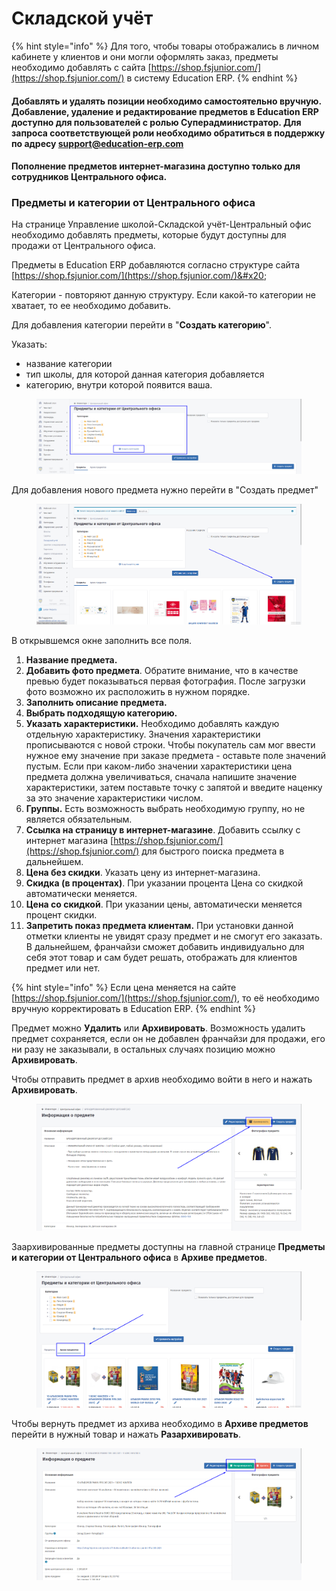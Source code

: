 # Складской учёт



{% hint style="info" %}
Для того, чтобы товары отображались в личном кабинете у клиентов и они могли оформлять заказ, предметы необходимо добавлять с сайта [https://shop.fsjunior.com/](https://shop.fsjunior.com/) в систему Education ERP.&#x20;
{% endhint %}

#### Добавлять и удалять позиции необходимо самостоятельно вручную. Добавление, удаление и редактирование предметов в Education ERP доступно для пользователей с ролью Суперадминистратор. Для запроса соответствующей роли необходимо обратиться в поддержку по адресу support@education-erp.com

#### Пополнение предметов интернет-магазина доступно только для сотрудников Центрального офиса.

### Предметы и категории от Центрального офиса

На странице Управление школой-Складской учёт-Центральный офис необходимо добавлять предметы, которые будут доступны для продажи от Центрального офиса.

Предметы в  Education ERP добавляются согласно структуре сайта [https://shop.fsjunior.com/](https://shop.fsjunior.com/)&#x20;

Категории - повторяют данную структуру. Если какой-то категории не хватает, то ее необходимо добавить.

Для добавления категории перейти в "**Создать категорию**".&#x20;

Указать:

* название категории
* тип школы, для которой данная категория добавляется
* категорию, внутри которой появится ваша.

<figure><img src="../.gitbook/assets/photo_2023-03-10_09-56-14.jpg" alt=""><figcaption></figcaption></figure>

Для добавления нового предмета нужно перейти в "Создать предмет"

<figure><img src="../.gitbook/assets/Screenshot_1.png" alt=""><figcaption></figcaption></figure>

В открывшемся окне заполнить все поля.

1. **Название предмета.**
2. **Добавить фото предмета**. Обратите внимание, что в качестве превью будет показываться первая фотография. После загрузки фото возможно их расположить в нужном порядке.
3. **Заполнить описание предмета.**
4. **Выбрать подходящую категорию.**
5. **Указать характеристики.** Необходимо добавлять каждую отдельную характеристику. Значения характеристики прописываются с новой строки. Чтобы покупатель сам мог ввести нужное ему значение при заказе предмета - оставьте поле значений пустым. Если при каком-либо значении характеристики цена предмета должна увеличиваться, сначала напишите значение характеристики, затем поставьте точку с запятой и введите наценку за это значение характеристики числом.
6. **Группы.** Есть возможность выбрать необходимую группу, но не является обязательным.
7. **Ссылка на страницу в интернет-магазине**. Добавить ссылку с интернет магазина [https://shop.fsjunior.com/](https://shop.fsjunior.com/) для быстрого поиска предмета в дальнейшем.
8. **Цена без скидки**. Указать цену из интернет-магазина.
9. **Скидка (в процентах)**. При указании процента Цена со скидкой автоматически меняется.
10. **Цена со скидкой**. При указании цены, автоматически меняется процент скидки.
11. **Запретить показ предмета клиентам.** При установки данной отметки клиенты не увидят сразу предмет и не смогут его заказать. В дальнейшем, франчайзи сможет добавить индивидуально для себя этот товар и сам будет решать, отображать для клиентов предмет или нет.

{% hint style="info" %}
Если цена меняется на сайте [https://shop.fsjunior.com/](https://shop.fsjunior.com/), то её необходимо вручную корректировать в Education ERP.
{% endhint %}

Предмет можно **Удалить** или **Архивировать**. Возможность удалить предмет сохраняется, если он не добавлен франчайзи для продажи, его ни разу не заказывали, в остальных случаях позицию можно **Архивировать**.

Чтобы отправить предмет в архив необходимо войти в него и нажать **Архивировать**.

<figure><img src="../.gitbook/assets/Screenshot_3.png" alt=""><figcaption></figcaption></figure>

Заархивированные предметы доступны на главной странице **Предметы и категории от Центрального офиса** в **Архиве предметов**.

<figure><img src="../.gitbook/assets/Screenshot_4.png" alt=""><figcaption></figcaption></figure>

Чтобы вернуть предмет из архива необходимо в **Архиве предметов** перейти в нужный товар и нажать **Разархивировать**.

<figure><img src="../.gitbook/assets/Screenshot_5.png" alt=""><figcaption></figcaption></figure>
